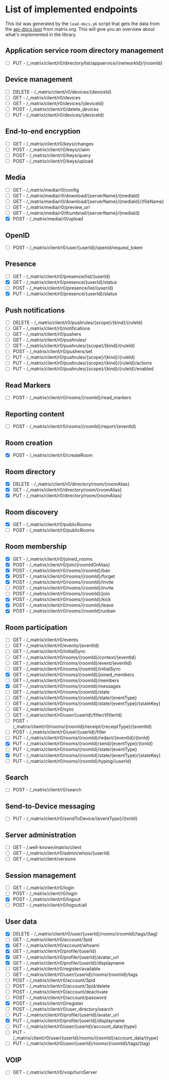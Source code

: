 # List of implemented endpoints

This list was generated by the `load-docs.p6` script that gets the data
from the [api-docs.json](https://matrix.org/docs/api/client-server/json/api-docs.json)
from matrix.org. This will give you an overview about what's implemented in the library.

## Application service room directory management

- [ ] PUT - /_matrix/client/r0/directory/list/appservice/{networkId}/{roomId}

## Device management

- [ ] DELETE - /_matrix/client/r0/devices/{deviceId}
- [ ] GET - /_matrix/client/r0/devices
- [ ] GET - /_matrix/client/r0/devices/{deviceId}
- [ ] POST - /_matrix/client/r0/delete_devices
- [ ] PUT - /_matrix/client/r0/devices/{deviceId}

## End-to-end encryption

- [ ] GET - /_matrix/client/r0/keys/changes
- [ ] POST - /_matrix/client/r0/keys/claim
- [ ] POST - /_matrix/client/r0/keys/query
- [ ] POST - /_matrix/client/r0/keys/upload

## Media

- [ ] GET - /_matrix/media/r0/config
- [ ] GET - /_matrix/media/r0/download/{serverName}/{mediaId}
- [ ] GET - /_matrix/media/r0/download/{serverName}/{mediaId}/{fileName}
- [ ] GET - /_matrix/media/r0/preview_url
- [ ] GET - /_matrix/media/r0/thumbnail/{serverName}/{mediaId}
- [X] POST - /_matrix/media/r0/upload

## OpenID

- [ ] POST - /_matrix/client/r0/user/{userId}/openid/request_token

## Presence

- [ ] GET - /_matrix/client/r0/presence/list/{userId}
- [X] GET - /_matrix/client/r0/presence/{userId}/status
- [ ] POST - /_matrix/client/r0/presence/list/{userId}
- [X] PUT - /_matrix/client/r0/presence/{userId}/status

## Push notifications

- [ ] DELETE - /_matrix/client/r0/pushrules/{scope}/{kind}/{ruleId}
- [ ] GET - /_matrix/client/r0/notifications
- [ ] GET - /_matrix/client/r0/pushers
- [ ] GET - /_matrix/client/r0/pushrules/
- [ ] GET - /_matrix/client/r0/pushrules/{scope}/{kind}/{ruleId}
- [ ] POST - /_matrix/client/r0/pushers/set
- [ ] PUT - /_matrix/client/r0/pushrules/{scope}/{kind}/{ruleId}
- [ ] PUT - /_matrix/client/r0/pushrules/{scope}/{kind}/{ruleId}/actions
- [ ] PUT - /_matrix/client/r0/pushrules/{scope}/{kind}/{ruleId}/enabled

## Read Markers

- [ ] POST - /_matrix/client/r0/rooms/{roomId}/read_markers

## Reporting content

- [ ] POST - /_matrix/client/r0/rooms/{roomId}/report/{eventId}

## Room creation

- [X] POST - /_matrix/client/r0/createRoom

## Room directory

- [X] DELETE - /_matrix/client/r0/directory/room/{roomAlias}
- [X] GET - /_matrix/client/r0/directory/room/{roomAlias}
- [X] PUT - /_matrix/client/r0/directory/room/{roomAlias}

## Room discovery

- [X] GET - /_matrix/client/r0/publicRooms
- [ ] POST - /_matrix/client/r0/publicRooms

## Room membership

- [X] GET - /_matrix/client/r0/joined_rooms
- [X] POST - /_matrix/client/r0/join/{roomIdOrAlias}
- [X] POST - /_matrix/client/r0/rooms/{roomId}/ban
- [X] POST - /_matrix/client/r0/rooms/{roomId}/forget
- [X] POST - /_matrix/client/r0/rooms/{roomId}/invite
- [ ] POST - /_matrix/client/r0/rooms/{roomId}/invite
- [ ] POST - /_matrix/client/r0/rooms/{roomId}/join
- [X] POST - /_matrix/client/r0/rooms/{roomId}/kick
- [X] POST - /_matrix/client/r0/rooms/{roomId}/leave
- [X] POST - /_matrix/client/r0/rooms/{roomId}/unban

## Room participation

- [ ] GET - /_matrix/client/r0/events
- [ ] GET - /_matrix/client/r0/events/{eventId}
- [ ] GET - /_matrix/client/r0/initialSync
- [ ] GET - /_matrix/client/r0/rooms/{roomId}/context/{eventId}
- [ ] GET - /_matrix/client/r0/rooms/{roomId}/event/{eventId}
- [ ] GET - /_matrix/client/r0/rooms/{roomId}/initialSync
- [X] GET - /_matrix/client/r0/rooms/{roomId}/joined_members
- [ ] GET - /_matrix/client/r0/rooms/{roomId}/members
- [X] GET - /_matrix/client/r0/rooms/{roomId}/messages
- [ ] GET - /_matrix/client/r0/rooms/{roomId}/state
- [ ] GET - /_matrix/client/r0/rooms/{roomId}/state/{eventType}
- [ ] GET - /_matrix/client/r0/rooms/{roomId}/state/{eventType}/{stateKey}
- [ ] GET - /_matrix/client/r0/sync
- [ ] GET - /_matrix/client/r0/user/{userId}/filter/{filterId}
- [ ] POST - /_matrix/client/r0/rooms/{roomId}/receipt/{receiptType}/{eventId}
- [ ] POST - /_matrix/client/r0/user/{userId}/filter
- [ ] PUT - /_matrix/client/r0/rooms/{roomId}/redact/{eventId}/{txnId}
- [X] PUT - /_matrix/client/r0/rooms/{roomId}/send/{eventType}/{txnId}
- [ ] PUT - /_matrix/client/r0/rooms/{roomId}/state/{eventType}
- [X] PUT - /_matrix/client/r0/rooms/{roomId}/state/{eventType}/{stateKey}
- [ ] PUT - /_matrix/client/r0/rooms/{roomId}/typing/{userId}

## Search

- [ ] POST - /_matrix/client/r0/search

## Send-to-Device messaging

- [ ] PUT - /_matrix/client/r0/sendToDevice/{eventType}/{txnId}

## Server administration

- [ ] GET - /.well-known/matrix/client
- [ ] GET - /_matrix/client/r0/admin/whois/{userId}
- [ ] GET - /_matrix/client/versions

## Session management

- [ ] GET - /_matrix/client/r0/login
- [ ] POST - /_matrix/client/r0/login
- [X] POST - /_matrix/client/r0/logout
- [ ] POST - /_matrix/client/r0/logout/all

## User data

- [X] DELETE - /_matrix/client/r0/user/{userId}/rooms/{roomId}/tags/{tag}
- [ ] GET - /_matrix/client/r0/account/3pid
- [X] GET - /_matrix/client/r0/account/whoami
- [X] GET - /_matrix/client/r0/profile/{userId}
- [X] GET - /_matrix/client/r0/profile/{userId}/avatar_url
- [X] GET - /_matrix/client/r0/profile/{userId}/displayname
- [ ] GET - /_matrix/client/r0/register/available
- [ ] GET - /_matrix/client/r0/user/{userId}/rooms/{roomId}/tags
- [ ] POST - /_matrix/client/r0/account/3pid
- [ ] POST - /_matrix/client/r0/account/3pid/delete
- [ ] POST - /_matrix/client/r0/account/deactivate
- [ ] POST - /_matrix/client/r0/account/password
- [X] POST - /_matrix/client/r0/register
- [ ] POST - /_matrix/client/r0/user_directory/search
- [ ] PUT - /_matrix/client/r0/profile/{userId}/avatar_url
- [X] PUT - /_matrix/client/r0/profile/{userId}/displayname
- [ ] PUT - /_matrix/client/r0/user/{userId}/account_data/{type}
- [ ] PUT - /_matrix/client/r0/user/{userId}/rooms/{roomId}/account_data/{type}
- [ ] PUT - /_matrix/client/r0/user/{userId}/rooms/{roomId}/tags/{tag}

## VOIP

- [ ] GET - /_matrix/client/r0/voip/turnServer

